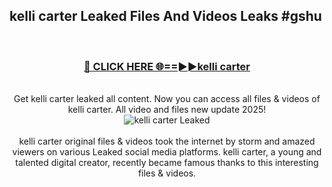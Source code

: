 ## kelli carter Leaked Files And Videos Leaks #gshu
<br>
<div align="center">
<h3><a href="https://watchclip.my.id/kelli carter" rel="nofollow">🔴 CLICK HERE 🌐==►►kelli carter</a></h3>
<br>
Get kelli carter leaked all content. Now you can access all files & videos of kelli carter. All video and files new update 2025!
<br>
<a href="https://watchclip.my.id/kelli carter" rel="nofollow" data-target="animated-image.originalLink"><img src="https://i.ibb.co.com/WyWwxjT/player-gif2.gif" alt="kelli carter Leaked" style="max-width: 100%; display: inline-block;" data-target="animated-image.originalImage"></a>
<br><br>
kelli carter original files & videos took the internet by storm and amazed viewers on various Leaked social media platforms. kelli carter, a young and talented digital creator, recently became famous thanks to this interesting files & videos.
</div>
<br>